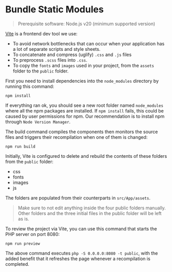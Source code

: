 # Bundle Static Modules

> Prerequisite software: Node.js v20 (minimum supported version)

[Vite](https://vite.dev/) is a frontend dev tool we use:

- To avoid network bottlenecks that can occur when your application has a lot of separate scripts and style sheets.
- To concatenate and compress (uglify) `.css` and `.js` files
- To preprocess `.scss` files into `.css`.
- To copy the `fonts` and `images` used in your project, from the `assets` folder to the `public` folder.

First you need to install dependencies into the `node_modules` directory by running this command:

```shell
npm install
```

If everything ran ok, you should see a new root folder named `node_modules` where all the npm packages are installed.
If `npm install` fails, this could be caused by user permissions for npm.
Our recommendation is to install npm through `Node Version Manager`.

The build command compiles the components then monitors the source files and triggers their recompilation when one of them is changed:

```shell
npm run build
```  

Initially, Vite is configured to delete and rebuild the contents of these folders from the `public` folder:

- css
- fonts
- images
- js

The folders are populated from their counterparts in `src/App/assets`.

> Make sure to not edit anything inside the four public folders manually.
> Other folders and the three initial files in the public folder will be left as is.

To review the project via Vite, you can use this command that starts the PHP server on port 8080:

```shell
npm run preview
```

The above command executes `php -S 0.0.0.0:8080 -t public`, with the added benefit that it refreshes the page whenever a recompilation is completed.
